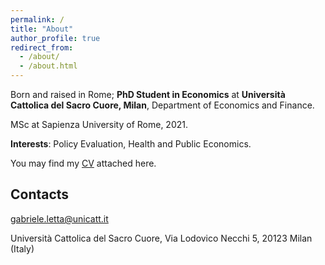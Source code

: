 ```yaml
---
permalink: /
title: "About"
author_profile: true
redirect_from: 
  - /about/
  - /about.html
---
```

Born and raised in Rome; **PhD Student in Economics** at **Università Cattolica del Sacro Cuore, Milan**, Department of Economics and Finance. 

MSc at Sapienza University of Rome, 2021.

**Interests**: Policy Evaluation, Health and Public Economics.

You may find my [CV](https://raw.githubusercontent.com/gabrieleletta97/gabriele_letta.github.io/master/files/CV_Letta.pdf) attached here.

Contacts
------
[gabriele.letta@unicatt.it](mailto:gabriele.letta@unicatt.it)

Università Cattolica del Sacro Cuore, Via Lodovico Necchi 5, 20123 Milan (Italy)
